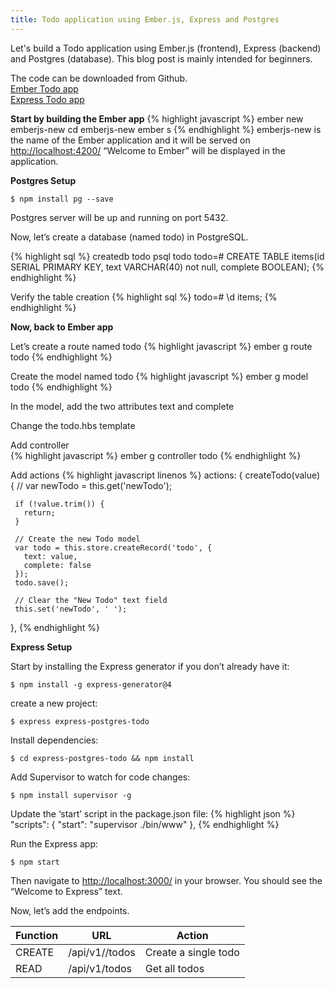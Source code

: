 ```yaml
---
title: Todo application using Ember.js, Express and Postgres
---
```


 Let's build a Todo application using Ember.js (frontend), Express (backend) and Postgres (database). This blog post is mainly intended for beginners.

 The code can be downloaded from Github.  
 [Ember Todo app](https://github.com/JeenaJohn/emberjs-todo)  
 [Express Todo app](https://github.com/JeenaJohn/express-postgres-todo)

 **Start by building the Ember app**
 {% highlight javascript %}
  ember new emberjs-new
  cd emberjs-new
  ember s
  {% endhighlight %}
 emberjs-new is the name of the Ember application and it will be served on [http://localhost:4200/](http://localhost:4200/)
 “Welcome to Ember” will be displayed in the application.

 **Postgres Setup**

  `$ npm install pg --save`

 Postgres server will be up and running on port 5432.

 Now, let’s create a database (named todo) in PostgreSQL.

{% highlight sql %}
  createdb todo
  psql todo
  todo=# CREATE TABLE items(id SERIAL PRIMARY KEY, text VARCHAR(40) not null, complete BOOLEAN);
{% endhighlight %}

Verify the table creation
{% highlight sql %}
  todo=# \d items;
{% endhighlight %}

**Now, back to Ember app**

Let’s create a route named todo
{% highlight javascript %}
  ember g route todo
{% endhighlight %}

 Create the model named todo
{% highlight javascript %}
  ember g model todo
{% endhighlight %}

 In the model, add the two attributes text and complete

 Change the todo.hbs template

 Add controller  
 {% highlight javascript %}
 ember g controller todo
 {% endhighlight %}

 Add actions
{% highlight javascript linenos %}
 actions: {
   createTodo(value) {
     //   var newTodo = this.get('newTodo');

     if (!value.trim()) {
       return;
     }

     // Create the new Todo model
     var todo = this.store.createRecord('todo', {
       text: value,
       complete: false
     });
     todo.save();

     // Clear the "New Todo" text field
     this.set('newTodo', ' ');

   },
{% endhighlight %}

**Express Setup**

Start by installing the Express generator if you don’t already have it:

`$ npm install -g express-generator@4`

create a new project:  

`$ express express-postgres-todo`

Install dependencies:  

`$ cd express-postgres-todo && npm install`

Add Supervisor to watch for code changes:

`$ npm install supervisor -g`

Update the ‘start’ script in the package.json file:
{% highlight json %}
"scripts": {
    "start": "supervisor ./bin/www"
  },
{% endhighlight %}



Run the Express app:   

`$ npm start`

Then navigate to [http://localhost:3000/](http://localhost:3000/) in your browser. You should see the “Welcome to Express” text.


Now, let’s add the endpoints.


 | **Function**   |   **URL**  |  **Action** |
| -------- | ------- | ----- |
| CREATE   |  /api/v1//todos   |   Create a single todo |
| READ     |   /api/v1/todos      |   Get all todos |
